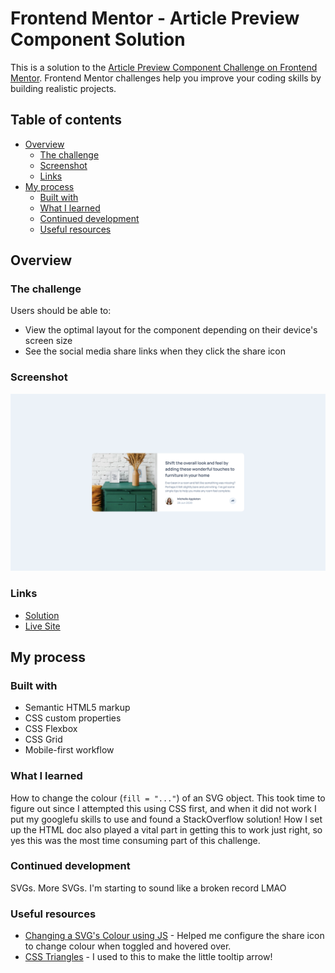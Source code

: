 # Frontend Mentor - Article Preview Component Solution

This is a solution to the [Article Preview Component Challenge on Frontend Mentor](https://www.frontendmentor.io/challenges/article-preview-component-dYBN_pYFT). Frontend Mentor challenges help you improve your coding skills by building realistic projects. 

## Table of contents

- [Overview](#overview)
  - [The challenge](#the-challenge)
  - [Screenshot](#screenshot)
  - [Links](#links)
- [My process](#my-process)
  - [Built with](#built-with)
  - [What I learned](#what-i-learned)
  - [Continued development](#continued-development)
  - [Useful resources](#useful-resources)

## Overview

### The challenge

Users should be able to:

- View the optimal layout for the component depending on their device's screen size
- See the social media share links when they click the share icon

### Screenshot

![](./screenshot.png)

### Links

- [Solution](https://your-solution-url.com)
- [Live Site](https://your-live-site-url.com)

## My process

### Built with

- Semantic HTML5 markup
- CSS custom properties
- CSS Flexbox
- CSS Grid
- Mobile-first workflow

### What I learned

How to change the colour (`fill = "..."`) of an SVG object. This took time to figure out since I attempted this using CSS first, and when it did not work I put my googlefu skills to use and found a StackOverflow solution! How I set up the HTML doc also played a vital part in getting this to work just right, so yes this was the most time consuming part of this challenge.

### Continued development

SVGs. More SVGs. I'm starting to sound like a broken record LMAO

### Useful resources

- [Changing a SVG's Colour using JS](https://stackoverflow.com/questions/9872947/changing-svg-image-color-with-javascript) - Helped me configure the share icon to change colour when toggled and hovered over.
- [CSS Triangles](https://css-tricks.com/snippets/css/css-triangle/) - I used to this to make the little tooltip arrow!